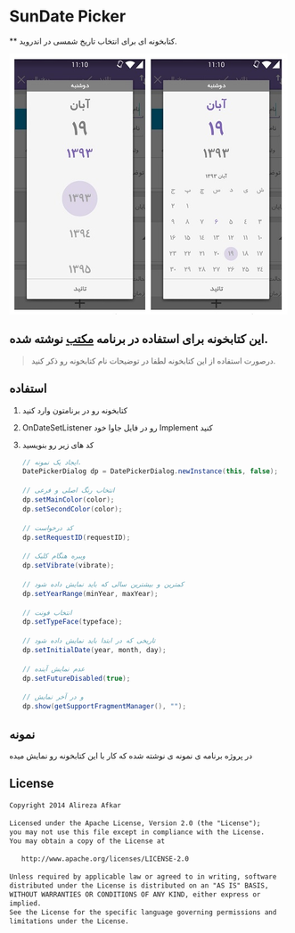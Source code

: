 SunDate Picker
=================

** کتابخونه ای برای انتخاب تاریخ شمسی در اندروید.

![](screen-shot.jpg)

 این کتابخونه برای استفاده در برنامه [مکتب](http://cafebazaar.ir/app/com.afkar.maktab) نوشته شده.
 ----------
> درصورت استفاده از این کتابخونه لطفا در توضیحات نام کتابخونه رو ذکر کنید.



استفاده
---------

1. کتابخونه رو در برنامتون وارد کنید

2. OnDateSetListener رو در فایل جاوا خود Implement کنید

2. کد های زیر رو بنویسید

    ```java
    // ایجاد یک نمونه.
    DatePickerDialog dp = DatePickerDialog.newInstance(this, false);

    // انتخاب رنگ اصلی و فرعی
    dp.setMainColor(color);
	dp.setSecondColor(color);
	
	// کد درخواست
	dp.setRequestID(requestID);
	
	// ویبره هنگام کلیک
	dp.setVibrate(vibrate);
	
	// کمترین و بیشترین سالی که باید نمایش داده شود
	dp.setYearRange(minYear, maxYear);
	
	// انتخاب فونت
	dp.setTypeFace(typeface);
	
	// تاریخی که در ابتدا باید نمایش داده شود
	dp.setInitialDate(year, month, day);
	
	// عدم نمایش آینده
	dp.setFutureDisabled(true);
	
	// و در آخر نمایش
	dp.show(getSupportFragmentManager(), "");
    ```

نمونه
----------

در پروژه برنامه ی نمونه ی نوشته شده که کار با این کتابخونه رو نمایش میده

License
----------

    Copyright 2014 Alireza Afkar

    Licensed under the Apache License, Version 2.0 (the "License");
    you may not use this file except in compliance with the License.
    You may obtain a copy of the License at

       http://www.apache.org/licenses/LICENSE-2.0

    Unless required by applicable law or agreed to in writing, software
    distributed under the License is distributed on an "AS IS" BASIS,
    WITHOUT WARRANTIES OR CONDITIONS OF ANY KIND, either express or implied.
    See the License for the specific language governing permissions and
    limitations under the License.
